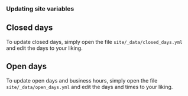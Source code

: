 ### Updating site variables


## Closed days

To update closed days, simply open the file `site/_data/closed_days.yml` and edit the days to your liking.

## Open days

To update open days and business hours, simply open the file `site/_data/open_days.yml` and edit the days and times to your liking.
